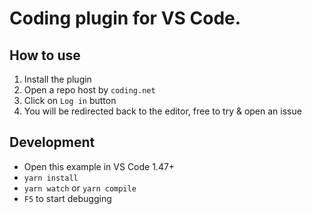 # Coding plugin for VS Code.

## How to use

1. Install the plugin
1. Open a repo host by `coding.net`
1. Click on `Log in` button
1. You will be redirected back to the editor, free to try & open an issue

## Development

- Open this example in VS Code 1.47+
- `yarn install`
- `yarn watch` or `yarn compile`
- `F5` to start debugging

